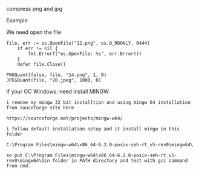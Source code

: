compress png and jpg

Example

We need open the file

```
file, err := os.OpenFile("12.png", os.O_RDONLY, 0444)
	if err != nil {
		fmt.Errorf("os.OpenFile: %s", err.Error())
	}
	defer file.Close()
```

```
PNGQuant(false, file, "14.png", 1, 0)
JPEGQuant(file, "20.jpeg", 1000, 0)
```

If your OC Windows: need install MINGW

 ```
 i remove my mingw 32 bit installtion and using mingw 64 installation from souceforge site here

https://sourceforge.net/projects/mingw-w64/

i follow default installation setup and it install mingw in this folder

C:\Program Files\mingw-w64\x86_64-6.2.0-posix-seh-rt_v5-rev0\mingw64\

so put C:\Program Files\mingw-w64\x86_64-6.2.0-posix-seh-rt_v5-rev0\mingw64\bin folder in PATH directory and test with gcc command from cmd.
```
